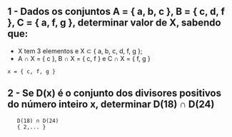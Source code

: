 ## 1 - Dados os conjuntos A = { a, b, c }, B = { c, d, f }, C = { a, f, g }, determinar valor de X, sabendo que: <br>
- X tem 3 elementos e X ⊂ { a, b, c, d, f, g };
- A ∩ X = { c }, B ∩ X = { c, f } e C ∩ X = { f, g }

```
x = { c, f, g }
```

## 2 - Se D(x) é o conjunto dos divisores positivos do número inteiro x, determinar D(18) ∩ D(24) <br>


```
   D(18) ∩ D(24)
   { 2,... }
```